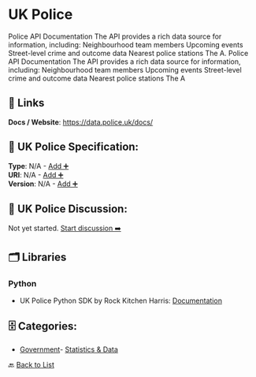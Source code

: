 # UK Police

Police API Documentation The API provides a rich data source for information, including: Neighbourhood team members Upcoming events Street-level crime and outcome data Nearest police stations The A. Police API Documentation The API provides a rich data source for information, including: Neighbourhood team members Upcoming events Street-level crime and outcome data Nearest police stations The A

##  🔗 Links
**Docs / Website**: https://data.police.uk/docs/

## 🧬 UK Police Specification:
**Type**: N/A - [Add ➕](https://github.com/apis-list/apis-list/edit/main/apis.yaml#L20571)  
**URI**: N/A - [Add ➕](https://github.com/apis-list/apis-list/edit/main/apis.yaml#L20571)  
**Version**: N/A - [Add ➕](https://github.com/apis-list/apis-list/edit/main/apis.yaml#L20571)

## 💬 UK Police Discussion:
Not yet started. [Start discussion ➡️](https://github.com/apis-list/apis-list/discussions/new)

## 🗂️ Libraries
### Python
- UK Police Python SDK by Rock Kitchen Harris: [Documentation](https://github.com/rkhleics/police-api-client-python/)


## 🗄️ Categories:
- [Government](https://github.com/apis-list/apis-list#government-)- [Statistics & Data](https://github.com/apis-list/apis-list#statistics--data-)

🔙  [Back to List](https://github.com/apis-list/apis-list)
